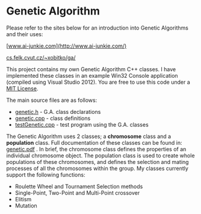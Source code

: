 Genetic Algorithm
=================

Please refer to the sites below for an introduction into Genetic Algorithms and their uses:

[www.ai-junkie.com](http://www.ai-junkie.com/)

[cs.felk.cvut.cz/~xobitko/ga/](http://www.obitko.com/tutorials/genetic-algorithms/)


This project contains my own Genetic Algorithm C++ classes. I have implemented these classes in an example Win32 Console application (compiled using Visual Studio 2012). You are free to use this code under a [MIT License](LICENSE).

The main source files are as follows:

 * [genetic.h](genetic.h) - G.A. class declarations
 * [genetic.cpp](genetic.cpp) - class definitions
 * [testGenetic.cpp](testGenetic.cpp) - test program using the G.A. classes
 
The Genetic Algorithm uses 2 classes; a **chromosome** class and a **population** class. Full documentation of these classes can be found in: [genetic.pdf](genetic.pdf) . In brief, the chromosome class defines the properties of an individual chromosome object. The population class is used to create whole populations of these chromosomes, and defines the selection and mating processes of all the chromosomes within the group. My classes currently support the following functions:

 * Roulette Wheel and Tournament Selection methods
 * Single-Point, Two-Point and Multi-Point crossover
 * Elitism
 * Mutation
